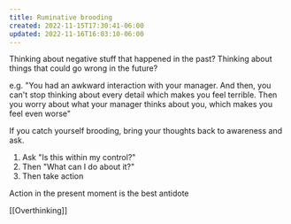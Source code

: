 ```yaml
---
title: Ruminative brooding
created: 2022-11-15T17:30:41-06:00
updated: 2022-11-16T16:03:10-06:00
---
```


Thinking about negative stuff that happened in the past?
Thinking about things that could go wrong in the future?

e.g. "You had an awkward interaction with your manager.  And then, you can't stop thinking about every detail which makes you feel terrible. Then you worry about what your manager thinks about you, which makes you feel even worse"

If you catch yourself brooding, bring your thoughts back to awareness and ask.

1. Ask "Is this within my control?"
2. Then "What can I do about it?"
3. Then take action

Action in the present moment is the best antidote

[[Overthinking]]

